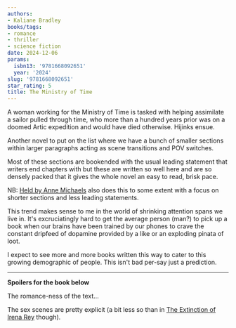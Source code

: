```yaml
---
authors:
- Kaliane Bradley
books/tags:
- romance
- thriller
- science fiction
date: 2024-12-06
params:
  isbn13: '9781668092651'
  year: '2024'
slug: '9781668092651'
star_rating: 5
title: The Ministry of Time
---
```


A woman working for the Ministry of Time is tasked with helping assimilate a sailor pulled through time, who more than a hundred years prior was on a doomed Artic expedition and would have died otherwise. Hijinks ensue.


<!--more-->

Another novel to put on the list where we have a bunch of smaller sections within larger paragraphs acting as scene transitions and POV switches.

Most of these sections are bookended with the usual leading statement that writers end chapters with but these are written so well here and are so densely packed that it gives the whole novel an easy to read, brisk pace.

NB: [Held by Anne Michaels](/books/9780771005459) also does this to some extent with a focus on shorter sections and less leading statements.

This trend makes sense to me in the world of shrinking attention spans we live in. It's excruciatingly hard to get the average person (man?) to pick up a book when our brains have been trained by our phones to crave the constant dripfeed of dopamine provided by a like or an exploding pinata of loot.

I expect to see more and more books written this way to cater to this growing demographic of people. This isn't bad per-say just a prediction.

---

**Spoilers for the book below**

The romance-ness of the text...

The sex scenes are pretty explicit (a bit less so than in [The Extinction of Irena Rey](/books/9781639731701/) though).